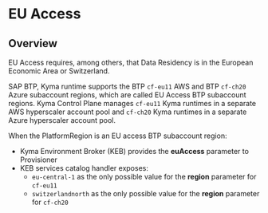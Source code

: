 # EU Access

## Overview

EU Access requires, among others, that Data Residency is in the European Economic Area or Switzerland.

SAP BTP, Kyma runtime supports the BTP `cf-eu11` AWS and BTP `cf-ch20` Azure subaccount regions, which are
called EU Access BTP subaccount regions.
Kyma Control Plane manages `cf-eu11` Kyma runtimes in a separate AWS hyperscaler account pool and
`cf-ch20` Kyma runtimes in a separate Azure hyperscaler account pool.

When the PlatformRegion is an EU access BTP subaccount region:

* Kyma Environment Broker (KEB) provides the **euAccess** parameter to Provisioner
* KEB services catalog handler exposes:
   * `eu-central-1` as the only possible value for the **region** parameter for `cf-eu11`
   * `switzerlandnorth` as the only possible value for the **region** parameter for `cf-ch20`
